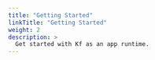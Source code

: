 ```yaml
---
title: "Getting Started"
linkTitle: "Getting Started"
weight: 2
description: >
  Get started with Kf as an app runtime.
---
```

